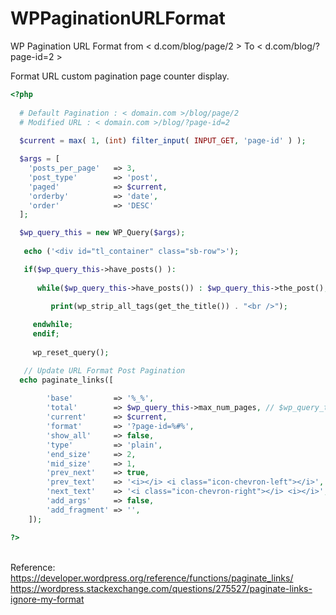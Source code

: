 # WPPaginationURLFormat
WP Pagination URL Format from < d.com/blog/page/2 > To < d.com/blog/?page-id=2 >

Format URL custom pagination page counter display. 

```PHP
<?php 
  
  # Default Pagination : < domain.com >/blog/page/2
  # Modified URL : < domain.com >/blog/?page-id=2
  
  $current = max( 1, (int) filter_input( INPUT_GET, 'page-id' ) );

  $args = [
	'posts_per_page'   => 3,
	'post_type'        => 'post',
	'paged'            => $current,
	'orderby'          => 'date',
	'order'            => 'DESC'
  ];

  $wp_query_this = new WP_Query($args);
   
   echo ('<div id="tl_container" class="sb-row">');

   if($wp_query_this->have_posts() ): 
			
      while($wp_query_this->have_posts()) : $wp_query_this->the_post();
					   
	     print(wp_strip_all_tags(get_the_title()) . "<br />"); 

     endwhile; 
	 endif; 
	 
	 wp_reset_query();

   // Update URL Format Post Pagination
  echo paginate_links([
  
        'base'         => '%_%',
        'total'        => $wp_query_this->max_num_pages, // $wp_query_this base on parent query !
        'current'      => $current,
        'format'       => '?page-id=%#%',
        'show_all'     => false,
        'type'         => 'plain',
        'end_size'     => 2,
        'mid_size'     => 1,
        'prev_next'    => true,
        'prev_text'    => '<i></i> <i class="icon-chevron-left"></i>',
        'next_text'    => '<i class="icon-chevron-right"></i> <i></i>',
        'add_args'     => false,
        'add_fragment' => '',
    ]);

?>
```

<br /> Reference: 
<br /> https://developer.wordpress.org/reference/functions/paginate_links/
<br /> https://wordpress.stackexchange.com/questions/275527/paginate-links-ignore-my-format
